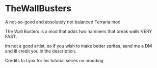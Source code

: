 # TheWallBusters
 A not-so-good and absolutely not balanced Terraria mod
 
The Wall Busters is a mod that adds two hammers that break walls VERY FAST.

Im not a good artist, so if you wish to make better sprites, send me a DM and ill credit you in the description.

Credits to Lynx for his tutorial series on modding.
